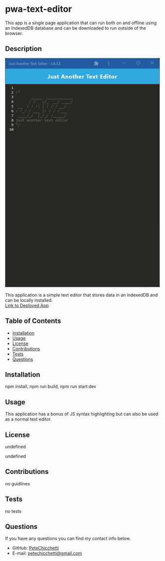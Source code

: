 # pwa-text-editor
This app is a single page application that can run both on and offline using an IndexedDB database and can be downloaded to run outside of the browser.

## Description

![Image of Installed Text Editor](client/src/images/App-screenshot.png)

This application is a simple text editor that stores data in an indexedDB and can be locally installed. <br/>
[Link to Deployed App](https://afternoon-bastion-22644.herokuapp.com/)
          
## Table of Contents

* [Installation](#installation)
* [Usage](#usage)
* [License](#license)
* [Contributions](#contributions)
* [Tests](#tests)
* [Questions](#questions)
          
## Installation

npm install, npm run build, npm run start:dev
          
## Usage

This application has a bonus of JS syntax highlighting but can also be used as a normal text editor.
          
## License

  
undefined
  
undefined 
    
          
## Contributions

no guidlines
          
## Tests

no tests
          
## Questions
If you have any questions you can find my contact info below.
* GitHub: [PeteChicchetti](https://github.com/PeteChicchetti)
* E-mail: petechicchetti@gmail.com